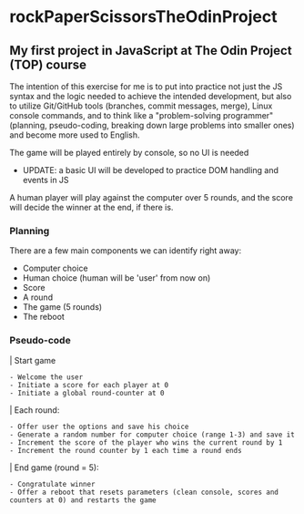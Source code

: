 # rockPaperScissorsTheOdinProject

## My first project in JavaScript at The Odin Project (TOP) course

The intention of this exercise for me is to put into practice not just the JS syntax and the logic needed to achieve the intended development, but also to utilize Git/GitHub tools (branches, commit messages, merge), Linux console commands, and to think like a "problem-solving programmer" (planning, pseudo-coding, breaking down large problems into smaller ones) and become more used to English.

The game will be played entirely by console, so no UI is needed
* UPDATE: a basic UI will be developed to practice DOM handling and events in JS


A human player will play against the computer over 5 rounds, and the score will decide the winner at the end, if there is.


### Planning

There are a few main components we can identify right away:

- Computer choice
- Human choice              (human will be 'user' from now on)
- Score
- A round
- The game (5 rounds)
- The reboot

### Pseudo-code

| Start game

    - Welcome the user
    - Initiate a score for each player at 0
    - Initiate a global round-counter at 0

| Each round:

    - Offer user the options and save his choice
    - Generate a random number for computer choice (range 1-3) and save it
    - Increment the score of the player who wins the current round by 1
    - Increment the round counter by 1 each time a round ends

| End game (round = 5):

    - Congratulate winner
    - Offer a reboot that resets parameters (clean console, scores and counters at 0) and restarts the game
